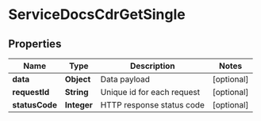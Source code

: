 

# ServiceDocsCdrGetSingle

## Properties

Name | Type | Description | Notes
------------ | ------------- | ------------- | -------------
**data** | **Object** | Data payload |  [optional]
**requestId** | **String** | Unique id for each request |  [optional]
**statusCode** | **Integer** | HTTP response status code |  [optional]




